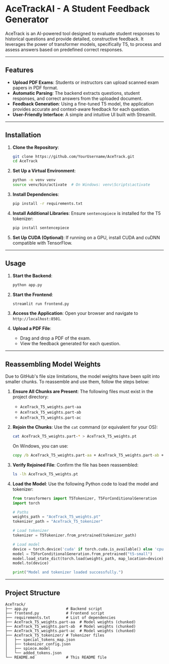 # AceTrackAI - A Student Feedback Generator

AceTrack is an AI-powered tool designed to evaluate student responses to historical questions and provide detailed, constructive feedback. It leverages the power of transformer models, specifically T5, to process and assess answers based on predefined correct responses.

---

## Features

- **Upload PDF Exams**: Students or instructors can upload scanned exam papers in PDF format.
- **Automatic Parsing**: The backend extracts questions, student responses, and correct answers from the uploaded document.
- **Feedback Generation**: Using a fine-tuned T5 model, the application provides accurate and context-aware feedback for each question.
- **User-Friendly Interface**: A simple and intuitive UI built with Streamlit.

---

## Installation

1. **Clone the Repository**:
    ```bash
    git clone https://github.com/YourUsername/AceTrack.git
    cd AceTrack
    ```

2. **Set Up a Virtual Environment**:
    ```bash
    python -m venv venv
    source venv/bin/activate  # On Windows: venv\Scripts\activate
    ```

3. **Install Dependencies**:
    ```bash
    pip install -r requirements.txt
    ```

4. **Install Additional Libraries**:
    Ensure `sentencepiece` is installed for the T5 tokenizer:
    ```bash
    pip install sentencepiece
    ```

5. **Set Up CUDA (Optional)**:
    If running on a GPU, install CUDA and cuDNN compatible with TensorFlow.

---

## Usage

1. **Start the Backend**:
    ```bash
    python app.py
    ```

2. **Start the Frontend**:
    ```bash
    streamlit run frontend.py
    ```

3. **Access the Application**:
    Open your browser and navigate to `http://localhost:8501`.

4. **Upload a PDF File**:
    - Drag and drop a PDF of the exam.
    - View the feedback generated for each question.

---

## Reassembling Model Weights

Due to GitHub's file size limitations, the model weights have been split into smaller chunks. To reassemble and use them, follow the steps below:

1. **Ensure All Chunks are Present**:
    The following files must exist in the project directory:
    - `AceTrack_T5_weights.part-aa`
    - `AceTrack_T5_weights.part-ab`
    - `AceTrack_T5_weights.part-ac`

2. **Rejoin the Chunks**:
    Use the `cat` command (or equivalent for your OS):
    ```bash
    cat AceTrack_T5_weights.part-* > AceTrack_T5_weights.pt
    ```

    On Windows, you can use:
    ```cmd
    copy /b AceTrack_T5_weights.part-aa + AceTrack_T5_weights.part-ab + AceTrack_T5_weights.part-ac AceTrack_T5_weights.pt
    ```

3. **Verify Rejoined File**:
    Confirm the file has been reassembled:
    ```bash
    ls -lh AceTrack_T5_weights.pt
    ```

4. **Load the Model**:
    Use the following Python code to load the model and tokenizer:
    ```python
    from transformers import T5Tokenizer, T5ForConditionalGeneration
    import torch

    # Paths
    weights_path = "AceTrack_T5_weights.pt"
    tokenizer_path = "AceTrack_T5_tokenizer"

    # Load tokenizer
    tokenizer = T5Tokenizer.from_pretrained(tokenizer_path)

    # Load model
    device = torch.device('cuda' if torch.cuda.is_available() else 'cpu')
    model = T5ForConditionalGeneration.from_pretrained("t5-small")
    model.load_state_dict(torch.load(weights_path, map_location=device))
    model.to(device)

    print("Model and tokenizer loaded successfully.")
    ```

---

## Project Structure

```plaintext
AceTrack/
├── app.py                 # Backend script
├── frontend.py            # Frontend script
├── requirements.txt       # List of dependencies
├── AceTrack_T5_weights.part-aa  # Model weights (chunked)
├── AceTrack_T5_weights.part-ab  # Model weights (chunked)
├── AceTrack_T5_weights.part-ac  # Model weights (chunked)
├── AceTrack_T5_tokenizer/ # Tokenizer files
│   ├── special_tokens_map.json
│   ├── tokenizer_config.json
│   ├── spiece.model
│   └── added_tokens.json
└── README.md              # This README file
